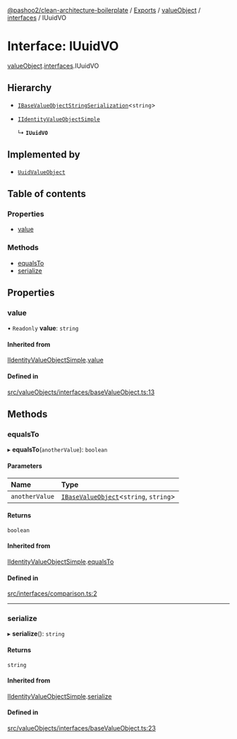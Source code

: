 [@pashoo2/clean-architecture-boilerplate](../README.md) / [Exports](../modules.md) / [valueObject](../modules/valueobject.md) / [interfaces](../modules/valueobject.interfaces.md) / IUuidVO

# Interface: IUuidVO

[valueObject](../modules/valueobject.md).[interfaces](../modules/valueobject.interfaces.md).IUuidVO

## Hierarchy

- [`IBaseValueObjectStringSerialization`](valueobject.interfaces.ibasevalueobjectstringserialization.md)<`string`\>

- [`IIdentityValueObjectSimple`](valueobject.interfaces.iidentityvalueobjectsimple.md)

  ↳ **`IUuidVO`**

## Implemented by

- [`UuidValueObject`](../classes/valueobject.classes.uuidvalueobject.md)

## Table of contents

### Properties

- [value](valueobject.interfaces.iuuidvo.md#value)

### Methods

- [equalsTo](valueobject.interfaces.iuuidvo.md#equalsto)
- [serialize](valueobject.interfaces.iuuidvo.md#serialize)

## Properties

### value

• `Readonly` **value**: `string`

#### Inherited from

[IIdentityValueObjectSimple](valueobject.interfaces.iidentityvalueobjectsimple.md).[value](valueobject.interfaces.iidentityvalueobjectsimple.md#value)

#### Defined in

[src/valueObjects/interfaces/baseValueObject.ts:13](https://github.com/pashoo2/clean-architecture-boilerplate/blob/5d0a725/src/valueObjects/interfaces/baseValueObject.ts#L13)

## Methods

### equalsTo

▸ **equalsTo**(`anotherValue`): `boolean`

#### Parameters

| Name | Type |
| :------ | :------ |
| `anotherValue` | [`IBaseValueObject`](valueobject.interfaces.ibasevalueobject.md)<`string`, `string`\> |

#### Returns

`boolean`

#### Inherited from

[IIdentityValueObjectSimple](valueobject.interfaces.iidentityvalueobjectsimple.md).[equalsTo](valueobject.interfaces.iidentityvalueobjectsimple.md#equalsto)

#### Defined in

[src/interfaces/comparison.ts:2](https://github.com/pashoo2/clean-architecture-boilerplate/blob/5d0a725/src/interfaces/comparison.ts#L2)

___

### serialize

▸ **serialize**(): `string`

#### Returns

`string`

#### Inherited from

[IIdentityValueObjectSimple](valueobject.interfaces.iidentityvalueobjectsimple.md).[serialize](valueobject.interfaces.iidentityvalueobjectsimple.md#serialize)

#### Defined in

[src/valueObjects/interfaces/baseValueObject.ts:23](https://github.com/pashoo2/clean-architecture-boilerplate/blob/5d0a725/src/valueObjects/interfaces/baseValueObject.ts#L23)
